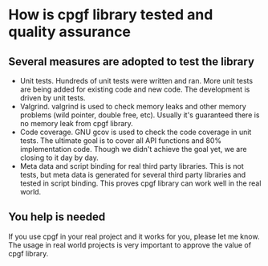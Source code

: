 

# How is cpgf library tested and quality assurance

## Several measures are adopted to test the library

  * Unit tests. Hundreds of unit tests were written and ran. More unit tests are being added for existing code and new code. The development is driven by unit tests.
  * Valgrind. valgrind is used to check memory leaks and other memory problems (wild pointer, double free, etc). Usually it's guaranteed there is no memory leak from cpgf library.
  * Code coverage. GNU gcov is used to check the code coverage in unit tests. The ultimate goal is to cover all API functions and 80% implementation code. Though we didn't achieve the goal yet, we are closing to it day by day.
  * Meta data and script binding for real third party libraries. This is not tests, but meta data is generated for several third party libraries and tested in script binding. This proves cpgf library can work well in the real world.

## You help is needed

If you use cpgf in your real project and it works for you, please let me know. The usage in real world projects is very important to approve the value of cpgf library.
